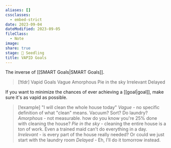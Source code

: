 ```yaml
---
aliases: []
cssclasses:
  - embed-strict
date: 2023-09-04
dateModified: 2023-09-05
fileClass:
  - Note
image: 
share: true
stage: 🌱 Seedling
title: VAPID Goals
---
```


The inverse of [[SMART Goals|SMART Goals]].

>[!tldr] Vapid Goals
>Vague
>Amorphous
>Pie in the sky
>Irrelevant
>Delayed

If you want to minimize the chances of ever achieving a [[goal|goal]], make sure it's as vapid as possible.

>[!example] "I will clean the whole house today"
>_Vague_ - no specific definition of what "clean" means. Vacuum? Sort? Do laundry?
>_Amorphous_ - not measurable. how do you know you're 25% done with cleaning the house?
>_Pie in the sky_ - cleaning the entire house is a ton of work. Even a trained maid can't do everything in a day.
>_Irrelevant_ - is every part of the house really needed? Or could we just start with the laundry room
>_Delayed_ - Eh, I'll do it tomorrow instead.
